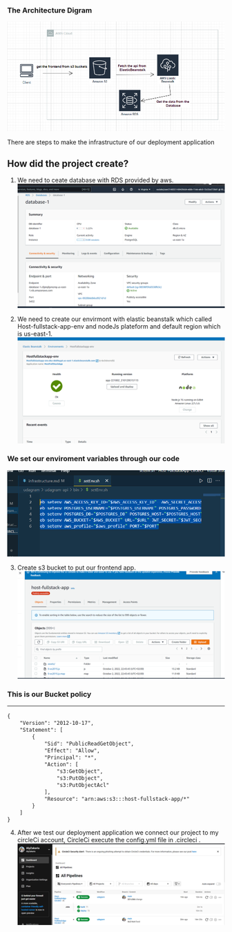 ### The Architecture Digram

![arhitecture diagram](https://github.com/AlyZakaria/Host-FullStackApp-CircleCI/blob/main/Screenshots/architecture.png)

There are steps to make the infrastructure of our deployment application

## How did the project create?
1. We need to ceate database with RDS provided by aws.
![RDS](..\Screenshots\rds_1.png)

2. We need to create our envirmont with elastic beanstalk which called Host-fullstack-app-env and nodeJs plateform and default region which is us-east-1. 
![Elastic Beanstalk](..\Screenshots\EB_1.png)
### We set our enviroment variables through our code
![aws_env](..\Screenshots\aws_env.png)


3. Create s3 bucket to put our frontend app.
![s3_bucket](..\Screenshots\s3_1.png)
 ### This is our Bucket policy
***
    {
        "Version": "2012-10-17",
        "Statement": [
            {
                "Sid": "PublicReadGetObject",
                "Effect": "Allow",
                "Principal": "*",
                "Action": [
                    "s3:GetObject",
                    "s3:PutObject",
                    "s3:PutObjectAcl"
                ],
                "Resource": "arn:aws:s3:::host-fullstack-app/*"
            }
        ]
    }

4. After we test our deployment application we connect our project to my circleCi account, CircleCi execute the config.yml file in .circleci .
![CircleCi](..\Screenshots\CI_1.png)



